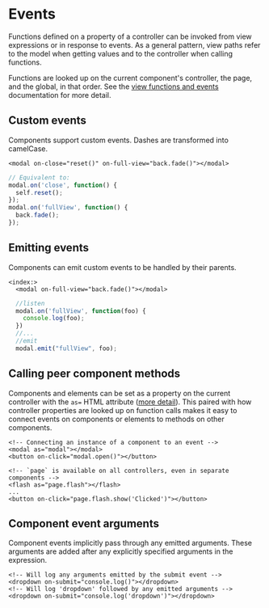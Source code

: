 # Events

Functions defined on a property of a controller can be invoked from view expressions or in response to events. As a general pattern, view paths refer to the model when getting values and to the controller when calling functions.

Functions are looked up on the current component's controller, the page, and the global, in that order. See the [view functions and events](../views/template-syntax/functions-and-events#controller-property-lookup) documentation for more detail.

## Custom events

Components support custom events. Dashes are transformed into camelCase.
```derby
<modal on-close="reset()" on-full-view="back.fade()"></modal>
```
```js
// Equivalent to:
modal.on('close', function() {
  self.reset();
});
modal.on('fullView', function() {
  back.fade();
});
```

## Emitting events
Components can emit custom events to be handled by their parents.

```derby
<index:>
  <modal on-full-view="back.fade()"></modal>
```

```js
  //listen
  modal.on('fullView', function(foo) {
    console.log(foo);
  })
  //...
  //emit
  modal.emit("fullView", foo);
```


## Calling peer component methods

Components and elements can be set as a property on the current controller with the `as=` HTML attribute ([more detail](../views/template-syntax/paths#controller-properties)). This paired with how controller properties are looked up on function calls makes it easy to connect events on components or elements to methods on other components.

```derby
<!-- Connecting an instance of a component to an event -->
<modal as="modal"></modal>
<button on-click="modal.open()"></button>
```

```derby
<!-- `page` is available on all controllers, even in separate components -->
<flash as="page.flash"></flash>
...
<button on-click="page.flash.show('Clicked')"></button>
```

## Component event arguments

Component events implicitly pass through any emitted arguments. These arguments are added after any explicitly specified arguments in the expression.

```derby
<!-- Will log any arguments emitted by the submit event -->
<dropdown on-submit="console.log()"></dropdown>
<!-- Will log 'dropdown' followed by any emitted arguments -->
<dropdown on-submit="console.log('dropdown')"></dropdown>
```